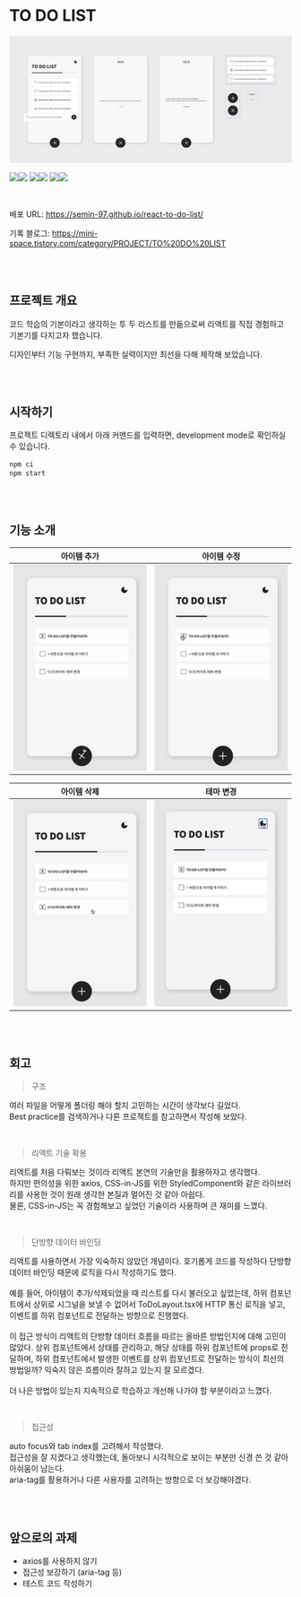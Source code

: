 # TO DO LIST
![to_do_list.jpg](public%2Fto_do_list.jpg)

<img src="https://img.shields.io/badge/React-61DAFB?style=flat-square&logo=react&logoColor=black"/><img src="https://img.shields.io/badge/18.2.0-515151?style=flat-square">
<img src="https://img.shields.io/badge/StyledComponents-DB7093?style=flat-square&logo=styledcomponents&logoColor=black"/><img src="https://img.shields.io/badge/6.1.6-515151?style=flat-square">
<img src="https://img.shields.io/badge/MSW-FF6A33?style=flat-square&logo=mockserviceworker&logoColor=black"/><img src="https://img.shields.io/badge/2.0.14-515151?style=flat-square">

<br />

배포 URL: https://semin-97.github.io/react-to-do-list/

기록 블로그: https://mini-space.tistory.com/category/PROJECT/TO%20DO%20LIST

<br /><br />

## 프로젝트 개요
코드 학습의 기본이라고 생각하는 투 두 리스트를 만듦으로써 리액트를 직접 경험하고 기본기를 다지고자 했습니다.


디자인부터 기능 구현까지, 부족한 실력이지만 최선을 다해 제작해 보았습니다.

<br /><br />

## 시작하기
프로젝트 디렉토리 내에서 아래 커맨드를 입력하면, development mode로 확인하실 수 있습니다.
```
npm ci
npm start
```

<br /><br />

## 기능 소개

아이템 추가|아이템 수정
----|----
![add_item.gif](public%2Fadd_item.gif)|![update_item.gif](public%2Fupdate_item.gif)

아이템 삭제|테마 변경
----|----
![delete_item.gif](public%2Fdelete_item.gif)|![change_theme.gif](public%2Fchange_theme.gif)

<br /><br />

## 회고
> 구조

여러 파일을 어떻게 폴더링 해야 할지 고민하는 시간이 생각보다 길었다.
<br />
Best practice를 검색하거나 다른 프로젝트를 참고하면서 작성해 보았다.

<br />

> 리액트 기술 확용

리액트를 처음 다뤄보는 것이라 리액트 본연의 기술만을 활용하자고 생각했다.
<br />
하지만 편의성을 위한 axios, CSS-in-JS를 위한 StyledComponent와 같은 라이브러리를 사용한 것이 원래 생각한 본질과 멀어진 것 같아 아쉽다.
<br />
물론, CSS-in-JS는 꼭 경험해보고 싶었던 기술이라 사용하며 큰 재미를 느꼈다.

<br />

> 단방향 데이터 바인딩
> 
리액트를 사용하면서 가장 익숙하지 않았던 개념이다. 호기롭게 코드를 작성하다 단방향 데이터 바인딩 때문에 로직을 다시 작성하기도 했다.
<br /><br />
예를 들어, 아이템이 추가/삭제되었을 때 리스트를 다시 불러오고 싶었는데, 하위 컴포넌트에서 상위로 시그널을 보낼 수 없어서 ToDoLayout.tsx에 HTTP 통신 로직을 넣고, 이벤트를 하위 컴포넌트로 전달하는 방향으로 진행했다.
<br /><br />
이 접근 방식이 리액트의 단방향 데이터 흐름을 따르는 올바른 방법인지에 대해 고민이 많았다. 상위 컴포넌트에서 상태를 관리하고, 해당 상태를 하위 컴포넌트에 props로 전달하며, 하위 컴포넌트에서 발생한 이벤트를 상위 컴포넌트로 전달하는 방식이 최선의 방법일까? 익숙지 않은 흐름이라 잘하고 있는지 잘 모르겠다.
<br /><br />
더 나은 방법이 있는지 지속적으로 학습하고 개선해 나가야 할 부분이라고 느꼈다.

<br />

> 접근성

auto focus와 tab index를 고려해서 작성했다.
<br />
접근성을 잘 지켰다고 생각했는데, 돌아보니 시각적으로 보이는 부분만 신경 쓴 것 같아 아쉬움이 남는다.
<br />
aria-tag를 활용하거나 다른 사용자를 고려하는 방향으로 더 보강해야겠다.

<br /><br />

## 앞으로의 과제
* axios를 사용하지 않기
* 접근성 보강하기 (aria-tag 등)
* 테스트 코드 작성하기
